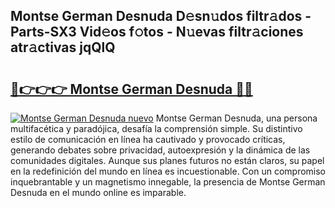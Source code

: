 ## Montse German Desnuda D𝚎sn𝚞dos filtr𝚊dos - Parts-SX3 Vid𝚎os f𝚘tos - N𝚞evas filtr𝚊ciones atr𝚊ctivas jqQlQ

# <h2><a href="http://mbaa8d.tromn.icu/?c=Montse+German+Desnuda">🔗👉👉👉 Montse German Desnuda 🔗🔗</a></h2>

[![Montse German Desnuda nuevo](https://i.imgur.com/pEAQMta.gif)](http://mbaa8d.tromn.icu/?c=Montse+German+Desnuda)
Montse German Desnuda, una persona multifacética y paradójica, desafía la comprensión simple. Su distintivo estilo de comunicación en línea ha cautivado y provocado críticas, generando debates sobre privacidad, autoexpresión y la dinámica de las comunidades digitales. Aunque sus planes futuros no están claros, su papel en la redefinición del mundo en línea es incuestionable. Con un compromiso inquebrantable y un magnetismo innegable, la presencia de Montse German Desnuda en el mundo online es imparable.

